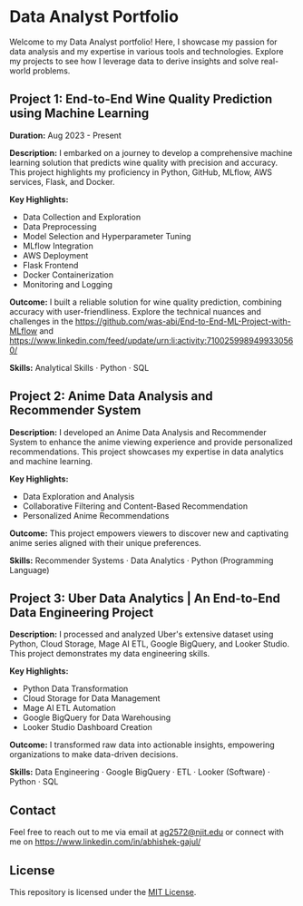 # Data Analyst Portfolio

Welcome to my Data Analyst portfolio! Here, I showcase my passion for data analysis and my expertise in various tools and technologies. Explore my projects to see how I leverage data to derive insights and solve real-world problems.

## Project 1: End-to-End Wine Quality Prediction using Machine Learning

**Duration:** Aug 2023 - Present

**Description:** I embarked on a journey to develop a comprehensive machine learning solution that predicts wine quality with precision and accuracy. This project highlights my proficiency in Python, GitHub, MLflow, AWS services, Flask, and Docker.

**Key Highlights:**
- Data Collection and Exploration
- Data Preprocessing
- Model Selection and Hyperparameter Tuning
- MLflow Integration
- AWS Deployment
- Flask Frontend
- Docker Containerization
- Monitoring and Logging

**Outcome:** I built a reliable solution for wine quality prediction, combining accuracy with user-friendliness. Explore the technical nuances and challenges in the https://github.com/was-abi/End-to-End-ML-Project-with-MLflow and https://www.linkedin.com/feed/update/urn:li:activity:7100259989499330560/

**Skills:** Analytical Skills · Python · SQL 

## Project 2: Anime Data Analysis and Recommender System

**Description:** I developed an Anime Data Analysis and Recommender System to enhance the anime viewing experience and provide personalized recommendations. This project showcases my expertise in data analytics and machine learning.

**Key Highlights:**
- Data Exploration and Analysis
- Collaborative Filtering and Content-Based Recommendation
- Personalized Anime Recommendations

**Outcome:** This project empowers viewers to discover new and captivating anime series aligned with their unique preferences.

**Skills:** Recommender Systems · Data Analytics · Python (Programming Language)

## Project 3: Uber Data Analytics | An End-to-End Data Engineering Project

**Description:** I processed and analyzed Uber's extensive dataset using Python, Cloud Storage, Mage AI ETL, Google BigQuery, and Looker Studio. This project demonstrates my data engineering skills.

**Key Highlights:**
- Python Data Transformation
- Cloud Storage for Data Management
- Mage AI ETL Automation
- Google BigQuery for Data Warehousing
- Looker Studio Dashboard Creation

**Outcome:** I transformed raw data into actionable insights, empowering organizations to make data-driven decisions.

**Skills:** Data Engineering · Google BigQuery · ETL · Looker (Software) · Python · SQL

## Contact

Feel free to reach out to me via email at ag2572@njit.edu or connect with me on https://www.linkedin.com/in/abhishek-gajul/

## License

This repository is licensed under the [MIT License](LICENSE).
